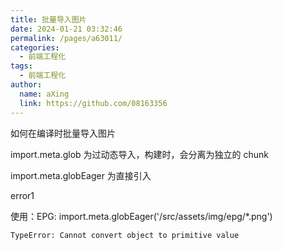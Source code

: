 ```yaml
---
title: 批量导入图片
date: 2024-01-21 03:32:46
permalink: /pages/a63011/
categories:
  - 前端工程化
tags:
  - 前端工程化
author: 
  name: aXing
  link: https://github.com/08163356
---
```

如何在编译时批量导入图片

import.meta.glob 为过动态导入，构建时，会分离为独立的 chunk

import.meta.globEager 为直接引入

error1

使用：EPG: import.meta.globEager('/src/assets/img/epg/*.png')

```
TypeError: Cannot convert object to primitive value
```

